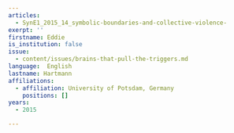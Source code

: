 ```yaml
---
articles:
  - SynE1_2015_14_symbolic-boundaries-and-collective-violence-
exerpt: ''
firstname: Eddie
is_institution: false
issue:
  - content/issues/brains-that-pull-the-triggers.md
language:  English
lastname: Hartmann
affiliations:
  - affiliation: University of Potsdam, Germany
    positions: []
years:
  - 2015

---
```

